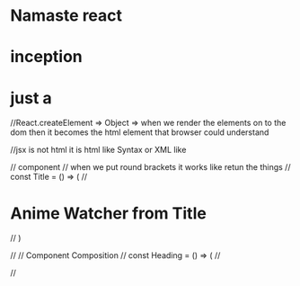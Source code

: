 # Namaste react

# inception


# just a  

//React.createElement => Object => when we render the elements on to the dom then it becomes the html element that browser could understand 




//jsx is not html it is html like Syntax or XML like

// component
// when we put round brackets it works like retun the things
// const Title = () => (
//     <h1>Anime Watcher from Title</h1>
// )


// // Component Composition 
// const Heading = () => (
//     <div>
//         <Title />
//         <h1>hey i am from Heading</h1>
//     </div>
// )

// //{} 

// // this is a one way of making component if we put curly braces it will work like go ahead and return things
// const Details = () => {
//     return (
//         <h1>My name is ALjath</h1>
//     )
// }


// const Card = () => {
//     return (
//         <div>
//             <Details />
//             <h1>Card</h1>
//         </div>
//     );
// };

// //()

// const NavList = () => (
//     <h1>
//         <ul>
//             <li>
//                 hello
//             </li>
//             <li>
//                 how
//             </li>
//             <li>
//                 where
//             </li>
//         </ul>
//     </h1>
// )

// const Nav = () => (
//     <div>
//         <NavList />
//         <h1>RED</h1>
//     </div>
// )

// const DataMid = () => (
//     <h1>edhuwe</h1>
// )


// const Mid = () => (
//     <div>
//         <DataMid />
//         <h2>I in mid</h2>
//     </div>
// )



// planning of our app or reference of our app

/*
our app layout contains Header,Body and Footer
Component
Header 
Body
Footer

inside each Component
Header
  Logo Component
  Nav  Component
Body 
  serch Component
  food-card container Component
     food-cards Component
        img
        name of res, star, rating, cuisine, delivery time
Footer
   copyright Component
   Links Component
   Address Component
   Contact Component
*/
